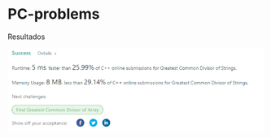 # PC-problems
Resultados

![alt text](https://github.com/labt1/PC-problems/blob/main/GreatestCommonDivisorofStrings.PNG?raw=true)
